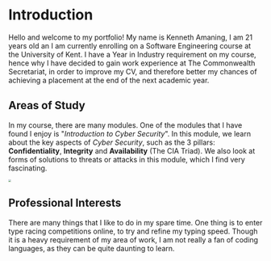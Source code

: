 # Introduction

Hello and welcome to my portfolio! My name is Kenneth Amaning, I am 21 years old an I am currently enrolling on a Software Engineering course at the University of Kent. I have a Year in Industry requirement on my course, hence why I have decided to gain work experience at The Commonwealth Secretariat, in order to improve my CV, and therefore better my chances of achieving a placement at the end of the next academic year.

## Areas of Study

In my course, there are many modules. One of the modules that I have found I enjoy is "*Introduction to Cyber Security*". In this module, we learn about the key aspects of *Cyber Security*, such as the 3 pillars: **Confidentiality**, **Integrity** and **Availability**  (The CIA Triad). We also look at forms of solutions to threats or attacks in this module, which I find very fascinating.

<img src="https://www.f5.com/content/dam/f5-labs-v2/article/articles/edu/20190709_what_is_the_cia_triad/cia_triad.png" style="zoom:33%;" />

## Professional Interests

There are many things that I like to do in my spare time. One thing is to enter type racing competitions online, to try and refine my typing speed. Though it is a heavy requirement of my area of work, I am not really a fan of coding languages, as they can be quite daunting to learn.

